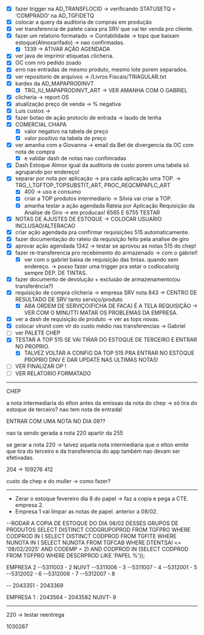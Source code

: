 - [x] fazer trigger na AD_TRANSFLOCID → verificando STATUSETQ = ‘COMPRADO’ na AD_TGFIDETQ
- [x] colocar a query da auditoria de compras em produção
- [x] ver transferencia de palete caixa pra SRV que vai ter venda pro cliente.
- [x] fazer um relatorio formatado → Contabilidade → tops que baixam estoque(Almoxarifado) → nao confirmadas.
	- [x] 1339 → ATIVAR AÇÃO AGENDADA
- [x] ver java de imprimir etiquetas clicheria.
- [x] OC com nro pedido zoado
- [x] erro nas entradas de mesmo produto, mesmo lote porem separados.
- [x] ver repositorio de arquivos → /Livros Fiscais/TRIAGULAR.txt
- [x] kardex da AD_MAPAPRODINVT
	- [x] TRG_IU_MAPAPRODINVT_ART → VER AMANHA COM  O GABRIEL
- [x] clicheria → report OS
- [x] atualização preço de venda → % negativa
- [x] Luis custos → 
- [x] fazer botao de ação protoclo de entrada → laudo de lenha
- [x] COMERCIAL CHAPA
	- [x] valor negativo na tabela de preço
	- [x] valor positivo na tabela de preço
- [x] ver amanha com a Giovanna → email da Bet de divergencia da OC com nota de compra
	- [x] e validar dash de notas nao confimradas
- [x] Dash Estoque Almox igual da auditoria de custo porem uma tabela só agrupando por endereço!
- [x] separar por nota por aplicação → pra cada aplicação uma TOP. → TRG_I_TGFTOP_TOPSUBSTIT_ART, PROC_REQCMPAPLC_ART
	- [x] 400 → uso e consumo
	- [x] criar a TOP produtos intermediario → Silvia vai criar a TOP. 
	- [x] amanha testar a ação agendada Rateia por Aplicação Requisição da Analise de Giro → em producao! 6565 E 6755 TESTAR
- [x] NOTAS DE AJUSTES DE ESTOQUE → COLOCAR USUARIO INCLUSAO/ALTERACAO
- [x] criar ação agendada pra confirmar requisições 515 automaticamente.
- [x] fazer documentação do rateio da requisição feito pela analise de giro
- [x] aprovar ação agendada 1342 → testar se aprovou as notas 515 do chep!
- [x] fazer re-transferencia pro recebimento do armazenado → com o gabriel!
	- [x] ver com o gabriel baixa de requisição das tintas. quando sem endereço. → posso fazer uma trigger pra setar o codlocalorig sempre DEP. DE TINTAS.
- [x] fazer documento de devolução + exclusão de armazenamento(ou transferência?)
- [x] requisição de compra clicheria → empresa SRV nota 843 → CENTRO DE RESULTADO DE SRV tanto serviço/produto
	- [x] ABA ORDEM DE SERVIÇO(FICHA DE FACA) É A TELA REQUISIÇÃO → VER COM O MINUTTI MATAR OS PROBLEMAS DA EMPRESA.
- [x] ver a dash de requisição de produto → ver as tops novas.
- [x] colocar vlrunit com vlr do custo médio nas transferencias → Gabriel
- [ ] ver PALETE CHEP
- [x] TESTAR A TOP 515 SE VAI TIRAR DO ESTOQUE DE TERCEIRO E ENTRAR NO PROPRIO.
	- [x] TALVEZ VOLTAR A CONFIG DA TOP 515 PRA ENTRAR NO ESTOQUE PROPRIO DNV E  DAR UPDATE NAS ULTIMAS NOTAS!
- [ ] VER FINALIZAR OP !
- [ ] VER RELATORIO FORMATADO

---

CHEP

a nota intermediaria do elton antes da emissao da nota do chep → só tira do estoque de terceiro?
nao tem nota de entrada!

ENTRAR COM UMA NOTA NO DIA 09??

nao ta sendo gerada a nota 220 apartir da 255

se gerar a nota 220 → talvez aquela nota intermediaria que o elton emite que tira do terceiro e da transferencia do app também nao devam ser efetivadas.

204 → 109276
412

custo da chep e do muller → como fazer?

---

- Zerar o estoque fevereiro dia 8 do papel → faz a copia e pega a CTE. empresa 2.
- Empresa 1 vai limpar as notas de papel. anterior a 08/02.

--RODAR A COPIA DE ESTOQUE DO DIA 08/02 DESSES GRUPOS DE PRODUTOS
SELECT DISTINCT CODGRUPOPROD FROM TGFPRO WHERE CODPROD IN (
SELECT DISTINCT CODPROD FROM TGFITE WHERE NUNOTA IN (
SELECT NUNOTA FROM TGFCAB WHERE DTENTSAI <= '08/02/2025' AND CODEMP = 2) AND CODPROD IN (SELECT CODPROD FROM TGFPRO WHERE DESCRPROD LIKE 'PAPEL %'));

EMPRESA 2
--5311003 - 2 NUIVT
--5311006 - 3
--5311007 - 4
--5312001 - 5
--5312002 - 6
--5312006 - 7
--5312007 - 8

-- 2043351 - 2043369

EMPRESA 1 : 
2043564 - 2043582
NUIVT- 9


---

220 -> testar reentrega

1030287